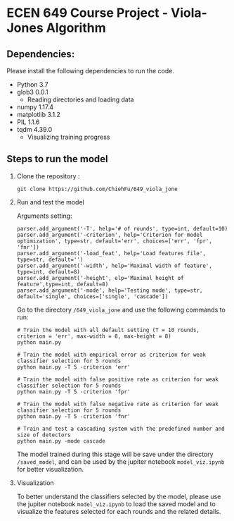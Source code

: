 # ECEN 649 Course Project - Viola-Jones Algorithm

## Dependencies:
Please install the following dependencies to run the code.
- Python 3.7
- glob3 0.0.1
  - Reading directories and loading data
- numpy 1.17.4
- matplotlib 3.1.2
- PIL 1.1.6
- tqdm 4.39.0
  - Visualizing training progress

## Steps to run the model

1. Clone the repository :
    ```
    git clone https://github.com/ChiehFu/649_viola_jone
    ```
2. Run and test the model

    Arguments setting:
    ```
    parser.add_argument('-T', help='# of rounds', type=int, default=10)
    parser.add_argument('-criterion', help='Criterion for model optimization', type=str, default='err', choices=['err', 'fpr', 'fnr'])
    parser.add_argument('-load_feat', help='Load features file', type=str, default='')
    parser.add_argument('-width', help='Maximal width of feature', type=int, default=8)
    parser.add_argument('-height', elp='Maximal height of feature',type=int, default=8)
    parser.add_argument('-mode', help='Testing mode', type=str, default='single', choices=['single', 'cascade'])
    ```
    Go to the directory `/649_viola_jone` and use the following commands to run:
    ```
    # Train the model with all default setting (T = 10 rounds, criterion = 'err', max-width = 8, max-height = 8)
    python main.py 

    # Train the model with empirical error as criterion for weak classifier selection for 5 rounds
    python main.py -T 5 -criterion 'err'

    # Train the model with false positive rate as criterion for weak classifier selection for 5 rounds
    python main.py -T 5 -criterion 'fpr'

    # Train the model with false negative rate as criterion for weak classifier selection for 5 rounds
    python main.py -T 5 -criterion 'fnr'

    # Train and test a cascading system with the predefined number and size of detectors 
    python main.py -mode cascade
    ```

    The model trained during this stage will be save under the directory `/saved_model`, and can be used by the jupiter notebook `model_viz.ipynb` for better visualization.
3. Visualization 
   
   To better understand the classifiers selected by the model, please use the jupiter notebook `model_viz.ipynb` to load the saved model and to visualize the features selected for each rounds and the related details.
